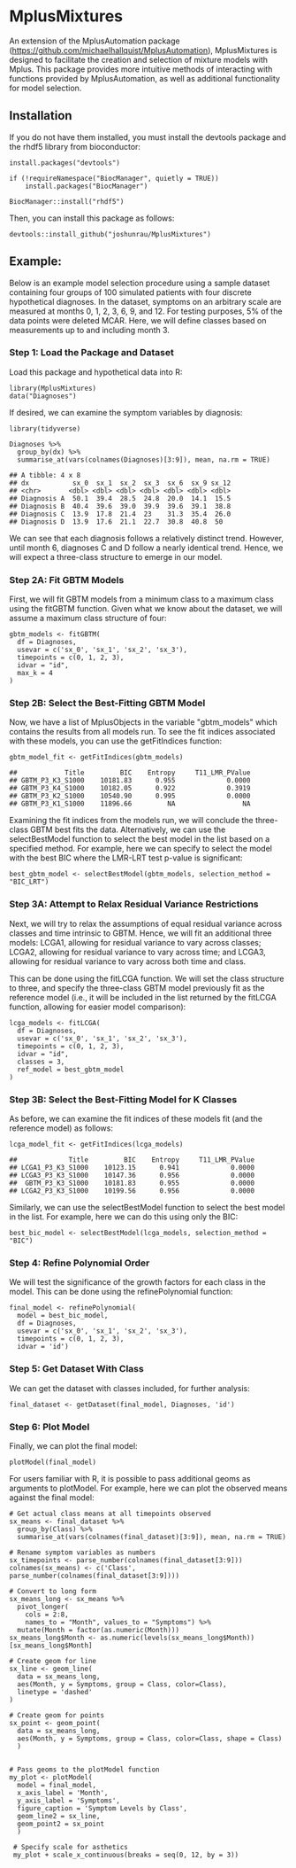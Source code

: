 # MplusMixtures

An extension of the MplusAutomation package (https://github.com/michaelhallquist/MplusAutomation), MplusMixtures is designed to facilitate the creation and selection of mixture models with Mplus. This package provides more intuitive methods of interacting with functions provided by MplusAutomation, as well as additional functionality for model selection.

## Installation

If you do not have them installed, you must install the devtools package and the rhdf5 library from bioconductor:

```
install.packages("devtools")
```

```
if (!requireNamespace("BiocManager", quietly = TRUE))
    install.packages("BiocManager") 
    
BiocManager::install("rhdf5")
```
      
Then, you can install this package as follows:
    
    devtools::install_github("joshunrau/MplusMixtures")

## Example:

Below is an example model selection procedure using a sample dataset containing four groups 
of 100 simulated patients with four discrete hypothetical diagnoses. In the dataset, symptoms 
on an arbitrary scale are measured at months 0, 1, 2, 3, 6, 9, and 12. For testing purposes, 5%
of the data points were deleted MCAR. Here, we will define classes based on measurements up to 
and including month 3.

### Step 1: Load the Package and Dataset

Load this package and hypothetical data into R:

    library(MplusMixtures)
    data("Diagnoses")
    
If desired, we can examine the symptom variables by diagnosis:

```
library(tidyverse)

Diagnoses %>%
  group_by(dx) %>% 
  summarise_at(vars(colnames(Diagnoses)[3:9]), mean, na.rm = TRUE)
```

```
## A tibble: 4 x 8
## dx           sx_0  sx_1  sx_2  sx_3  sx_6  sx_9 sx_12
## <chr>       <dbl> <dbl> <dbl> <dbl> <dbl> <dbl> <dbl>
## Diagnosis A  50.1  39.4  28.5  24.8  20.0  14.1  15.5
## Diagnosis B  40.4  39.6  39.0  39.9  39.6  39.1  38.8
## Diagnosis C  13.9  17.8  21.4  23    31.3  35.4  26.0
## Diagnosis D  13.9  17.6  21.1  22.7  30.8  40.8  50  
```
    
We can see that each diagnosis follows a relatively distinct trend. However, until month 6, diagnoses C and D 
follow a nearly identical trend. Hence, we will expect a three-class structure to emerge in our model.
    
### Step 2A: Fit GBTM Models

First, we will fit GBTM models from a minimum class to a maximum class using the 
fitGBTM function. Given what we know about the dataset, we will assume a maximum 
class structure of four:

    gbtm_models <- fitGBTM(
      df = Diagnoses,
      usevar = c('sx_0', 'sx_1', 'sx_2', 'sx_3'),
      timepoints = c(0, 1, 2, 3),
      idvar = "id",
      max_k = 4
    )
    
### Step 2B: Select the Best-Fitting GBTM Model
    
Now, we have a list of MplusObjects in the variable "gbtm_models" which contains
the results from all models run. To see the fit indices associated with these models,
you can use the getFitIndices function:

```
gbtm_model_fit <- getFitIndices(gbtm_models)
```

```
##            Title         BIC    Entropy     T11_LMR_PValue
## GBTM_P3_K3_S1000    10181.83      0.955             0.0000
## GBTM_P3_K4_S1000    10182.05      0.922             0.3919
## GBTM_P3_K2_S1000    10540.90      0.995             0.0000
## GBTM_P3_K1_S1000    11896.66         NA                 NA
```
 
Examining the fit indices from the models run, we will conclude the three-class GBTM 
best fits the data. Alternatively, we can use the selectBestModel function to select 
the best model in the list based on a specified method. For example, here we can specify
to select the model with the best BIC where the LMR-LRT test p-value is significant:

    best_gbtm_model <- selectBestModel(gbtm_models, selection_method = "BIC_LRT")

### Step 3A: Attempt to Relax Residual Variance Restrictions

Next, we will try to relax the assumptions of equal residual variance across classes
and time intrinsic to GBTM. Hence, we will fit an additional three models: LCGA1, allowing
for residual variance to vary across classes; LCGA2, allowing for residual variance to 
vary across time; and LCGA3, allowing for residual variance to vary across both time
and class. 

This can be done using the fitLCGA function. We will set the class structure to three, 
and specify the three-class GBTM model previously fit as the reference model (i.e., it will 
be included in the list returned by the fitLCGA function, allowing for easier model comparison):

    lcga_models <- fitLCGA(
      df = Diagnoses,
      usevar = c('sx_0', 'sx_1', 'sx_2', 'sx_3'),
      timepoints = c(0, 1, 2, 3),
      idvar = "id",
      classes = 3,
      ref_model = best_gbtm_model
    )

### Step 3B: Select the Best-Fitting Model for K Classes

As before, we can examine the fit indices of these models fit (and the reference 
model) as follows:

```
lcga_model_fit <- getFitIndices(lcga_models)
```

```
##             Title         BIC    Entropy     T11_LMR_PValue
## LCGA1_P3_K3_S1000    10123.15      0.941             0.0000
## LCGA3_P3_K3_S1000    10147.36      0.956             0.0000
##  GBTM_P3_K3_S1000    10181.83      0.955             0.0000
## LCGA2_P3_K3_S1000    10199.56      0.956             0.0000
```

Similarly, we can use the selectBestModel function to select the best 
model in the list. For example, here we can do this using only the BIC:

    best_bic_model <- selectBestModel(lcga_models, selection_method = "BIC")

### Step 4: Refine Polynomial Order

We will test the significance of the growth factors for each class in
the model. This can be done using the refinePolynomial function:

    final_model <- refinePolynomial(
      model = best_bic_model, 
      df = Diagnoses, 
      usevar = c('sx_0', 'sx_1', 'sx_2', 'sx_3'),
      timepoints = c(0, 1, 2, 3),
      idvar = 'id')
   
### Step 5: Get Dataset With Class

We can get the dataset with classes included, for further analysis:

    final_dataset <- getDataset(final_model, Diagnoses, 'id')
    

### Step 6: Plot Model

Finally, we can plot the final model:

    plotModel(final_model)
    
For users familiar with R, it is possible to pass additional geoms as arguments to plotModel. For example, here we can plot the observed means against the final model:

    # Get actual class means at all timepoints observed
    sx_means <- final_dataset %>%
      group_by(Class) %>% 
      summarise_at(vars(colnames(final_dataset)[3:9]), mean, na.rm = TRUE)

    # Rename symptom variables as numbers
    sx_timepoints <- parse_number(colnames(final_dataset[3:9]))
    colnames(sx_means) <- c('Class', parse_number(colnames(final_dataset[3:9])))

    # Convert to long form
    sx_means_long <- sx_means %>% 
      pivot_longer(
        cols = 2:8, 
        names_to = "Month", values_to = "Symptoms") %>%
      mutate(Month = factor(as.numeric(Month)))
    sx_means_long$Month <- as.numeric(levels(sx_means_long$Month))[sx_means_long$Month]

    # Create geom for line
    sx_line <- geom_line(
      data = sx_means_long, 
      aes(Month, y = Symptoms, group = Class, color=Class), 
      linetype = 'dashed'
    )

    # Create geom for points
    sx_point <- geom_point(
      data = sx_means_long, 
      aes(Month, y = Symptoms, group = Class, color=Class, shape = Class)
      )


    # Pass geoms to the plotModel function
    my_plot <- plotModel(
      model = final_model, 
      x_axis_label = 'Month', 
      y_axis_label = 'Symptoms', 
      figure_caption = 'Symptom Levels by Class',
      geom_line2 = sx_line,
      geom_point2 = sx_point
      )
     
     # Specify scale for asthetics
     my_plot + scale_x_continuous(breaks = seq(0, 12, by = 3))
